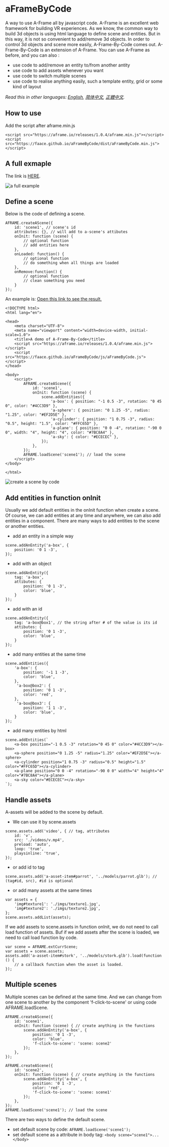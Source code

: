 # aFrameByCode
A way to use A-Frame all by javascript code.
A-Frame is an excellent web framework for building VR experiences. 
As we know, the common way to build 3d objects is using html language to define scene and entities. But in this way, it is not so convenient to add/remove 3d objects. In order to control 3d objects and scene more easily, A-Frame-By-Code comes out.
A-Frame-By-Code is an extension of A-Frame. You can use A-Frame as before, and you can also : 
- use code to add/remove an entity to/from another antity
- use code to add assets whenever you want
- use code to switch multiple scenes
- use code to realise anything easily, such a template entity, grid or some kind of layout

*Read this in other languages: [English](README.md), [简体中文](README.zh-cn.md), [正體中文](README.zh-tw.md).*

## How to use
Add the script after aframe.min.js
```
<script src="https://aframe.io/releases/1.0.4/aframe.min.js"></script>
<script src="https://faace.github.io/aFrameByCode/dist/aFrameByCode.min.js"></script>
```
## A full exmaple
The link is [HERE](https://faace.github.io/aFrameByCode).

![a full example](https://faace.github.io/aFrameByCode/imgs/fullExample.gif "a full example")

## Define a scene
Below is the code of defining a scene.
```
AFRAME.createAScene({
    id: 'scene1', // scene's id
    attributes: {}, // will add to a-scene's attibutes
    onInit: function (scene) {
        // optional function
        // add entities here
    },
    onLoaded: function() {
        // optional function
        // do something when all things are loaded
    },
    onRemove:function() {
        // optional function
        // clean something you need
    }
});
```
An example is:  [Open this link to see the result.](https://faace.github.io/aFrameByCode/demo.html) 

```
<!DOCTYPE html>
<html lang="en">

<head>
    <meta charset="UTF-8">
    <meta name="viewport" content="width=device-width, initial-scale=1.0">
    <title>A demo of A-Frame-By-Code</title>
    <script src="https://aframe.io/releases/1.0.4/aframe.min.js"></script>
    <script src="https://faace.github.io/aFrameByCode/js/aFrameByCode.js"></script>
</head>

<body>
    <script>
        AFRAME.createAScene({
            id: 'scene1',
            onInit: function (scene) {
                scene.addEntities({
                    'a-box': { position: "-1 0.5 -3", rotation: "0 45 0", color: "#4CC3D9" },
                    'a-sphere': { position: "0 1.25 -5", radius: "1.25", color: "#EF2D5E" },
                    'a-cylinder': { position: "1 0.75 -3", radius: "0.5", height: "1.5", color: "#FFC65D" },
                    'a-plane': { position: "0 0 -4", rotation: "-90 0 0", width: "4", height: "4", color: "#7BC8A4" },
                    'a-sky': { color: "#ECECEC" },
                });
            },
        });
        AFRAME.loadScene('scene1'); // load the scene
    </script>
</body>

</html>
```
![create a scene by code](https://faace.github.io/aFrameByCode/imgs/screenShot.jpg "create a scene by code")


## Add entities in function onInit
Usually we add default entities in the onInit function when create a scene. Of course, we can add entities at any time and anywhere, we can also add entities in a component.
There are many ways to add entities to the scene or another entities.
- add an entity in a simple way
```
scene.addAnEntity('a-box', {
    position: '0 1 -3',
});
```

- add with an object
```
scene.addAnEntity({
    tag: 'a-box',
    attibutes: {
        position: '0 1 -3',
        color: 'blue',
    }
});
```

- add with an id
```
scene.addAnEntity({
    tag: 'a-box@box1', // the string after # of the value is its id
    attibutes: {
        position: '0 1 -3',
        color: 'blue',
    }
});
```

- add many entities at the same time
```
scene.addEntities({
    'a-box': {
        position: '-1 1 -3',
        color: 'blue',
    },
     'a-box@box2': {
        position: '0 1 -3',
        color: 'red',
    },
     'a-box@box3': {
        position: '1 1 -3',
        color: 'blue',
    }
});
```

- add many entities by html
```
scene.addEntities(`
    <a-box position="-1 0.5 -3" rotation="0 45 0" color="#4CC3D9"></a-box>
    <a-sphere position="0 1.25 -5" radius="1.25" color="#EF2D5E"></a-sphere>
    <a-cylinder position="1 0.75 -3" radius="0.5" height="1.5" color="#FFC65D"></a-cylinder>
    <a-plane position="0 0 -4" rotation="-90 0 0" width="4" height="4" color="#7BC8A4"></a-plane>
    <a-sky color="#ECECEC"></a-sky>
`);
```

## Handle assets
A-assets will be added to the scene by default.
- We can use it by scene.assets
```
scene.assets.add('video', { // tag, attributes
    id: 'v',
    src: './videos/v.mp4',
    preload: 'auto',
    loop: 'true',
    playsinline: 'true',
});
```

- or add id to tag
```
scene.assets.add('a-asset-item#parrot', '../models/parrot.glb'); // (tag#id, src), #id is optional
```

- or add many assets at the same times

```
var assets = {
    'img#texture1': './imgs/texture1.jpg',
    'img#texture2': './imgs/texture2.jpg',
};
scene.assets.addList(assets);
```

If we add assets to scene.assets in function onInit, we do not need to call load function of assets.
Buf if we add assets after the scene is loaded, we need to call load function by code.
```
var scene = AFRAME.extCurrScene;
var assets = scene.assets;
assets.add('a-asset-item#stork', '../models/stork.glb').load(function () {
    // a callback function when the asset is loaded.
});
```

## Multiple scenes
Multiple scenes can be defined at the same time.
And we can change from one scene to another by the component 'f-click-to-scene' or using code AFRAME.loadScene.

```
AFRAME.createAScene({
    id: 'scene1',
    onInit: function (scene) { // create anything in the functions
        scene.addAnEntity('a-box', {
            position: '0 1 -3',
            color: 'blue',
            'f-click-to-scene': 'scene: scene2'
        });
    },
});

AFRAME.createAScene({
    id: 'scene2',
    onInit: function (scene) { // create anything in the functions
        scene.addAnEntity('a-box', {
            position: '0 1 -3',
            color: 'red',
            'f-click-to-scene': 'scene: scene1'
        });
    },
});
AFRAME.loadScene('scene1'); // load the scene
```

There are two ways to define the default scene.
- set default scene by code: `AFRAME.loadScene('scene1');`
- set default scene as a attribute in body tag: `<body scene="scene1">...</body>`

